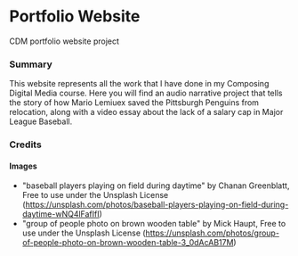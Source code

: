 # Portfolio Website
 CDM portfolio website project

### Summary
This website represents all the work that I have done in my Composing Digital Media course. Here you will find an audio narrative project that tells the story of how Mario Lemiuex saved the Pittsburgh Penguins from relocation, along with a video essay about the lack of a salary cap in Major League Baseball. 

### Credits 

#### Images
* "baseball players playing on field during daytime" by Chanan Greenblatt, Free to use under the Unsplash License (https://unsplash.com/photos/baseball-players-playing-on-field-during-daytime-wNQ4lFafIfI)
* "group of people photo on brown wooden table" by Mick Haupt, Free to use under the Unsplash License (https://unsplash.com/photos/group-of-people-photo-on-brown-wooden-table-3_0dAcAB17M)
